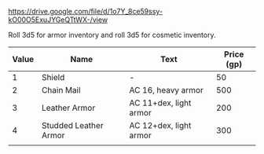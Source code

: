 https://drive.google.com/file/d/1o7Y_8ce59ssy-kO00O5ExuJYGeQTtWX-/view

Roll 3d5 for armor inventory and roll 3d5 for cosmetic inventory.

| Value | Name                  | Text                   | Price (gp) |
| ----- | --------------------- | ---------------------- | ---------- |
| 1     | Shield                | -                      | 50         |
| 2     | Chain Mail            | AC 16, heavy armor     | 500        |
| 3     | Leather Armor         | AC 11+dex, light armor | 200        |
| 4     | Studded Leather Armor | AC 12+dex, light armor | 300        |
|       |                       |                        |            |
